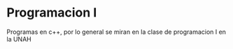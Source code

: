 # Programacion I
Programas en c++, por lo general se miran en la clase de programacion I en la UNAH
